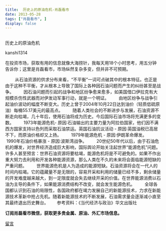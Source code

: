 ```yaml
---
title:  历史上的原油危机-肖磊看市
date: 2013-05-28
tags: ["肖磊看市", ]
display: false
---
```



## 



历史上的原油危机




kanshi1314




在投资市场，获取有用的信息就像大海捞针，我每天用18个小时思考，用五分钟告诉你；这里是肖磊看市，市场纵然复杂多变，但并非不可预期。


 

 &nbsp; &nbsp; &nbsp; &nbsp; 从石油资源的供求分布来看，“不平衡”一词可点破其中的根本特征。也正是由于这种不平衡，才从根本上导致了国际上各种因石油问题而产生的纠纷甚至是战争。 &nbsp; &nbsp; &nbsp; &nbsp;因石油问题而引起的战争和地区纷争愈来愈多，如美国借口伊拉克有大规模杀伤性武器而对伊发动军事行动，就是一个明证。 &nbsp; &nbsp; &nbsp; &nbsp;由地区纷争与战争引起油价波动的幅度不断变大。历史上曾于2004年10月22日达到油价（轻质低硫原油）每桶55.17美元的最高点。 &nbsp; &nbsp; &nbsp; &nbsp;随着人类社会的不断进步与发展，石油资源不断走向枯竭，几十年后，使用石油将成为历史。今后国际石油市场将充满更多的变数。 &nbsp; &nbsp; &nbsp; &nbsp;1973年能源危机- 原因∶石油输出的主要力量为阿拉伯国家，他们因不满西方国家支持以色列而采取石油禁运。英国石油抗议活动 - 原因∶英国油税已高居不下，而原油价格却又上扬。 &nbsp; &nbsp; &nbsp; &nbsp;1979年能源危机 - 原因∶伊朗革命爆发。 &nbsp; &nbsp; &nbsp; &nbsp;1990年石油价格暴涨 - 原因∶波斯湾战争。 &nbsp; &nbsp; &nbsp; &nbsp;20世纪50年代以后，由于石油危机的爆发，对世界经济造成巨大影响，国际舆论开始关注起世界“能源危机”问题。许多人甚至预言：世界石油资源将要枯竭，能源危机将是不可避免的。如果不作出重大努力去利用和开发各种能源资源，那么人类在不久的未来将会面临能源短缺的严重问题。 &nbsp; &nbsp; &nbsp; &nbsp;世界能源危机是人为造成的能源短缺。石油资源将会在一代人的时间内枯竭。它的蕴藏量不是无限的，容易开采和利用的储量已经不多，剩余储量的开发难度越来越大，到一定限度就会失去继续开采的价值。在世界能源消费以石油为主导的条件下，如果能源消费结构不改变，就会发生能源危机。 &nbsp; &nbsp; &nbsp; &nbsp;全球各国都认识到石油的局限性，各国政府都在竭力发展自己的新能源技术，力求在新能源技术革新中抢占先机。随着新能源技术的不断发展，石油需求量会逐渐减小直至其最终退出历史舞台。 &nbsp; &nbsp; &nbsp; 参考资料：《当代经济与政治》华文出版社

 

 

**订阅肖磊看市微信，获取更多贵金属、原油、外汇市场信息。**









[留言](javascript:;)